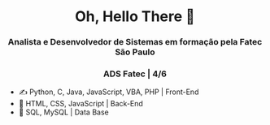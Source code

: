 <h1 align="center">Oh, Hello There 👋 </h1>
<h3 align="center">Analista e Desenvolvedor de Sistemas em formação pela Fatec São Paulo </h3>
<h3 align="center">ADS Fatec | 4/6</h3>

- ✍️ Python, C, Java, JavaScript, VBA, PHP | Front-End
- 💅 HTML, CSS, JavaScript | Back-End
- 📁 SQL, MySQL | Data Base
